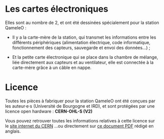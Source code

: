 # Les cartes électroniques

Elles sont au nombre de 2, et ont été dessinées spécialement pour la station QameleO :

- Il y a la carte-mère de la station, qui transmet les informations entre les différents périphériques (alimentation électrique, code informatique, fonctionnement des capteurs, sauvegarde et envoi des données...) ;

- Et la petite carte électronique qui se place dans la chambre de mélange, liée directement aux capteurs et au ventilateur, elle est connectée à la carte-mère grâce à un câble en nappe.

# Licence

Toutes les pièces à fabriquer pour la station QameleO ont été conçues par les auteur·e·s (Université de Bourgogne et IRD), et sont protégées par une licence open hardware :
__CERN-OHL-S (V2)__

Vous pouvez retrouver toutes les informations relatives à cette licence sur le [site internet du CERN](https://cern-ohl.web.cern.ch/)
...ou directement sur [ce document PDF](https://ohwr.org/cern_ohl_s_v2.pdf) rédigé en anglais.
